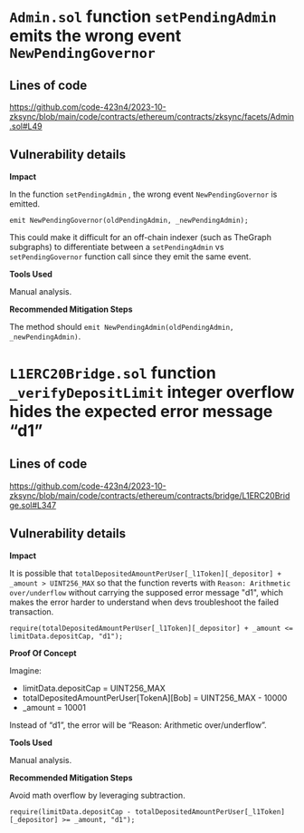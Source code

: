 # `Admin.sol` function `setPendingAdmin` emits the wrong event `NewPendingGovernor`

## Lines of code

https://github.com/code-423n4/2023-10-zksync/blob/main/code/contracts/ethereum/contracts/zksync/facets/Admin.sol#L49

## **Vulnerability details**

**Impact**

In the function `setPendingAdmin` , the wrong event `NewPendingGovernor` is emitted.

```solidity
emit NewPendingGovernor(oldPendingAdmin, _newPendingAdmin);
```

This could make it difficult for an off-chain indexer (such as TheGraph subgraphs) to differentiate between a `setPendingAdmin` vs `setPendingGovernor` function call since they emit the same event.

**Tools Used**

Manual analysis.

**Recommended Mitigation Steps**

The method should `emit NewPendingAdmin(oldPendingAdmin, _newPendingAdmin)`.


# `L1ERC20Bridge.sol` function `_verifyDepositLimit` integer overflow hides the expected error message “d1”

## Lines of code

https://github.com/code-423n4/2023-10-zksync/blob/main/code/contracts/ethereum/contracts/bridge/L1ERC20Bridge.sol#L347

## **Vulnerability details**

**Impact**

It is possible that `totalDepositedAmountPerUser[_l1Token][_depositor] + _amount > UINT256_MAX` so that the function reverts with `Reason: Arithmetic over/underflow` without carrying the supposed error message "d1", which makes the error harder to understand when devs troubleshoot the failed transaction.

```solidity
require(totalDepositedAmountPerUser[_l1Token][_depositor] + _amount <= limitData.depositCap, "d1");
```

**Proof Of Concept**

Imagine:

- limitData.depositCap = UINT256_MAX
- totalDepositedAmountPerUser[TokenA][Bob] = UINT256_MAX - 10000
- _amount = 10001

Instead of “d1”, the error will be “Reason: Arithmetic over/underflow”.

**Tools Used**

Manual analysis.

**Recommended Mitigation Steps**

Avoid math overflow by leveraging subtraction.
```
require(limitData.depositCap - totalDepositedAmountPerUser[_l1Token][_depositor] >= _amount, "d1");
```